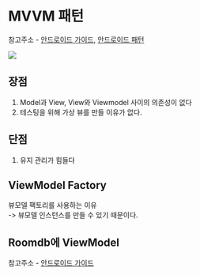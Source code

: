 # MVVM 패턴

참고주소 - [안드로이드 가이드](https://developer.android.com/jetpack/guide?hl=ko), [안드로이드 패턴](https://academy.realm.io/kr/posts/eric-maxwell-mvc-mvp-and-mvvm-on-android/)

<img src ="https://developer.android.com/topic/libraries/architecture/images/final-architecture.png?hl=ko">

## 장점
1. Model과 View, View와 Viewmodel 사이의 의존성이 없다
2. 테스팅을 위해 가상 뷰를 만들 이유가 없다.

## 단점
1. 유지 관리가 힘들다

## ViewModel Factory
뷰모델 팩토리를 사용하는 이유 <br>
-> 뷰모델 인스턴스를 만들 수 있기 때문이다.

## Roomdb에 ViewModel
참고주소 - [안드로이드 가이드](https://developer.android.com/codelabs/android-room-with-a-view-kotlin?hl=ko#0)
